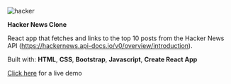 ![hacker](https://user-images.githubusercontent.com/116102391/231543411-885f8d28-28f1-46e2-ad34-4761b61f842c.png)

**Hacker News Clone**

React app that fetches and links to the top 10 posts from the Hacker News API (https://hackernews.api-docs.io/v0/overview/introduction).

Built with: **HTML**, **CSS**, **Bootstrap**, **Javascript**, **Create React App**

[Click here](https://hacker-news-clone-app.netlify.app/) for a live demo
